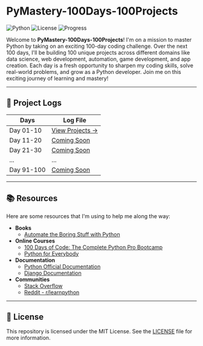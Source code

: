# PyMastery-100Days-100Projects

![Python](https://img.shields.io/badge/Python-3.11-blue.svg)
![License](https://img.shields.io/badge/License-MIT-green.svg)
![Progress](https://img.shields.io/badge/Progress-10%25-yellow.svg)

Welcome to **PyMastery-100Days-100Projects**! I'm on a mission to master Python by taking on an exciting 100-day coding challenge. Over the next 100 days, I'll be building 100 unique projects across different domains like data science, web development, automation, game development, and app creation. Each day is a fresh opportunity to sharpen my coding skills, solve real-world problems, and grow as a Python developer. Join me on this exciting journey of learning and mastery!

---

## 📅 Project Logs

| Days       | Log File                              |
| ---------- | ------------------------------------- |
| Day 01-10  | [View Projects →](Day01-10/README.md) |
| Day 11-20  | [Coming Soon](Day11-20/README.md)     |
| Day 21-30  | [Coming Soon](Day21-30/README.md)     |
| ...        | ...                                   |
| Day 91-100 | [Coming Soon](Day91-100/README.md)    |

---

## 📚 Resources

Here are some resources that I'm using to help me along the way:

- **Books**
  - [Automate the Boring Stuff with Python](https://automatetheboringstuff.com/)
- **Online Courses**
  - [100 Days of Code: The Complete Python Pro Bootcamp](https://www.udemy.com/course/100-days-of-code/)
  - [Python for Everybody](https://www.coursera.org/specializations/python)
- **Documentation**
  - [Python Official Documentation](https://docs.python.org/3/)
  - [Django Documentation](https://docs.djangoproject.com/en/stable/)
- **Communities**
  - [Stack Overflow](https://stackoverflow.com/)
  - [Reddit - r/learnpython](https://www.reddit.com/r/learnpython/)

---

## 📄 License

This repository is licensed under the MIT License. See the [LICENSE](LICENSE) file for more information.
